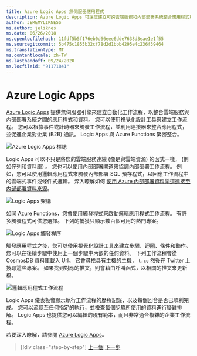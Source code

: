 ```yaml
---
title: Azure Logic Apps 無伺服器應用程式
description: Azure Logic Apps 可讓您建立可跨雲端服務和內部部署系統整合應用程式和資料的自動化可調整工作流程。
author: JEREMYLIKNESS
ms.author: jeliknes
ms.date: 06/26/2018
ms.openlocfilehash: 11fdf5b5f176eb0d66eee6dde7638d3eae1e1f55
ms.sourcegitcommit: 5b475c1855b32cf78d2d1bbb4295e4c236f39464
ms.translationtype: MT
ms.contentlocale: zh-TW
ms.lasthandoff: 09/24/2020
ms.locfileid: "91171841"
---
```

# <a name="azure-logic-apps"></a>Azure Logic Apps

[Azure Logic Apps](/azure/logic-apps) 提供無伺服器引擎來建立自動化工作流程，以整合雲端服務與內部部署系統之間的應用程式和資料。 您可以使用視覺化設計工具來建立工作流程。 您可以根據事件或計時器來觸發工作流程，並利用連接器來整合應用程式，並促進企業對企業 (B2B) 通訊。 Logic Apps 與 Azure Functions 緊密整合。

![Azure Logic Apps 標誌](./media/logic-apps-logo.png)

Logic Apps 可以不只是將您的雲端服務連線 (像是與雲端資源) 的函式一樣， (例如佇列和資料庫) 。 您也可以使用內部部署閘道來協調內部部署工作流程。 例如，您可以使用邏輯應用程式來觸發內部部署 SQL 預存程式，以回應工作流程中的雲端式事件或條件式邏輯。 深入瞭解如何 [使用 Azure 內部部署資料閘道連接至內部部署資料來源](/azure/analysis-services/analysis-services-gateway)。

![Logic Apps 架構](./media/logic-apps-architecture.png)

如同 Azure Functions，您會使用觸發程式來啟動邏輯應用程式工作流程。 有許多觸發程式可供您選擇。 下列的捕獲只顯示數百個可用的熱門專案。

![Logic Apps 觸發程序](./media/logic-app-triggers.png)

觸發應用程式之後，您可以使用視覺化設計工具來建立步驟、迴圈、條件和動作。 您可以在後續步驟中使用上一個步驟中內嵌的任何資料。 下列工作流程會從 CosmosDB 資料庫載入 Url。 它會尋找具有主機的主機， `t.co` 然後在 Twitter 上搜尋這些專案。 如果找到對應的推文，則會藉由呼叫函式，以相關的推文來更新檔。

![邏輯應用程式工作流程](./media/logic-app-workflow.png)

Logic Apps 儀表板會顯示執行工作流程的歷程記錄，以及每個回合是否已順利完成。 您可以流覽至任何指定的執行，並檢查每個步驟所使用的資料進行疑難排解。 Logic Apps 也提供您可以編輯的現有範本，而且非常適合複雜的企業工作流程。

若要深入瞭解，請參閱 [Azure Logic Apps](/azure/logic-apps)。

>[!div class="step-by-step"]
>[上一個](application-insights.md) 
>[下一步](event-grid.md)
